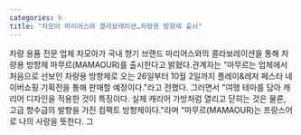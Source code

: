 ```yaml
---
categories: h
title: "차모아 마리어스와 콜라보레이션…차량용 방향제 출시"
---
```

차량 용품 전문 업체 차모아가 국내 향기 브랜드 마리어스와의 콜라보레이션을 통해 차량용 방향제 마무르(MAMAOUR)를 출시한다고 밝혔다.관계자는 "마무르는 업체에서 처음으로 선보인 차량용 방향제로 오는 26일부터 10월 2일까지 플레이&레저 페스타 네이버쇼핑 기획전을 통해 판매할 예정이다."라고 전했다. 그러면서 "여행 테마를 담아 캐리어 디자인을 적용한 것이 특징이다. 실제 캐리어 가방처럼 열리고 닫히는 것은 물론, 고급 향수급의 발향을 가진 컴팩트 방향제이다."라며 “마무르(MAMAOUR)는 프랑스어로 나의 사랑을 뜻한다. 그